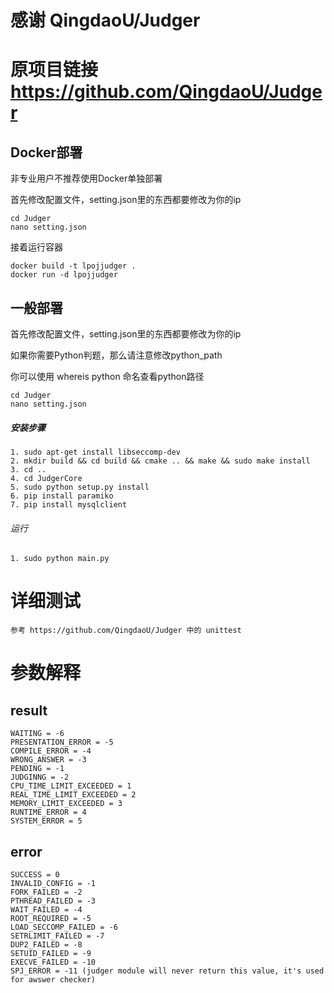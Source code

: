 
# 感谢 QingdaoU/Judger

# 原项目链接 https://github.com/QingdaoU/Judger


## Docker部署
非专业用户不推荐使用Docker单独部署

首先修改配置文件，setting.json里的东西都要修改为你的ip
``` 
cd Judger
nano setting.json
```
接着运行容器
```
docker build -t lpojjudger .
docker run -d lpojjudger
```

## 一般部署

首先修改配置文件，setting.json里的东西都要修改为你的ip

如果你需要Python判题，那么请注意修改python_path 

你可以使用 whereis python 命名查看python路径


``` 
cd Judger
nano setting.json
```

##### 安装步骤
    1. sudo apt-get install libseccomp-dev
    2. mkdir build && cd build && cmake .. && make && sudo make install
    3. cd ..
    4. cd JudgerCore
    5. sudo python setup.py install
    6. pip install paramiko
    7. pip install mysqlclient

###### 运行
    1. sudo python main.py

# 详细测试
    参考 https://github.com/QingdaoU/Judger 中的 unittest

# 参数解释

## result 
    WAITING = -6
    PRESENTATION_ERROR = -5
    COMPILE_ERROR = -4
    WRONG_ANSWER = -3
    PENDING = -1
    JUDGINNG = -2
    CPU_TIME_LIMIT_EXCEEDED = 1
    REAL_TIME_LIMIT_EXCEEDED = 2
    MEMORY_LIMIT_EXCEEDED = 3
    RUNTIME_ERROR = 4
    SYSTEM_ERROR = 5

## error 
    SUCCESS = 0
    INVALID_CONFIG = -1
    FORK_FAILED = -2
    PTHREAD_FAILED = -3
    WAIT_FAILED = -4
    ROOT_REQUIRED = -5
    LOAD_SECCOMP_FAILED = -6
    SETRLIMIT_FAILED = -7
    DUP2_FAILED = -8
    SETUID_FAILED = -9
    EXECVE_FAILED = -10
    SPJ_ERROR = -11 (judger module will never return this value, it's used for awswer checker)